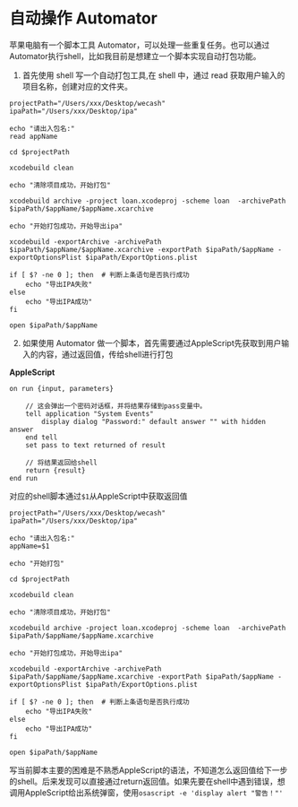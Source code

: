 # 自动操作 Automator
苹果电脑有一个脚本工具 Automator，可以处理一些重复任务。也可以通过Automator执行shell，比如我目前是想建立一个脚本实现自动打包功能。

1. 首先使用 shell 写一个自动打包工具,在 shell 中，通过 read 获取用户输入的项目名称，创建对应的文件夹。

```shell
projectPath="/Users/xxx/Desktop/wecash"
ipaPath="/Users/xxx/Desktop/ipa"

echo "请出入包名:"
read appName

cd $projectPath

xcodebuild clean

echo "清除项目成功，开始打包"

xcodebuild archive -project loan.xcodeproj -scheme loan  -archivePath $ipaPath/$appName/$appName.xcarchive

echo "开始打包成功，开始导出ipa"

xcodebuild -exportArchive -archivePath $ipaPath/$appName/$appName.xcarchive -exportPath $ipaPath/$appName -exportOptionsPlist $ipaPath/ExportOptions.plist

if [ $? -ne 0 ]; then  # 判断上条语句是否执行成功
    echo "导出IPA失败"
else
    echo "导出IPA成功"
fi

open $ipaPath/$appName
```

2. 如果使用 Automator 做一个脚本，首先需要通过AppleScript先获取到用户输入的内容，通过返回值，传给shell进行打包

**AppleScript**

```
on run {input, parameters}
	
    // 这会弹出一个密码对话框，并将结果存储到pass变量中。
	tell application "System Events"
		display dialog "Password:" default answer "" with hidden answer
	end tell
	set pass to text returned of result
	
    // 将结果返回给shell
	return {result}
end run
```
对应的shell脚本通过`$1`从AppleScript中获取返回值
```shell
projectPath="/Users/xxx/Desktop/wecash"
ipaPath="/Users/xxx/Desktop/ipa"

echo "请出入包名:"
appName=$1

echo "开始打包"

cd $projectPath

xcodebuild clean

echo "清除项目成功，开始打包"

xcodebuild archive -project loan.xcodeproj -scheme loan  -archivePath $ipaPath/$appName/$appName.xcarchive

echo "开始打包成功，开始导出ipa"

xcodebuild -exportArchive -archivePath $ipaPath/$appName/$appName.xcarchive -exportPath $ipaPath/$appName -exportOptionsPlist $ipaPath/ExportOptions.plist

if [ $? -ne 0 ]; then  # 判断上条语句是否执行成功
    echo "导出IPA失败"
else
    echo "导出IPA成功"
fi

open $ipaPath/$appName
```

写当前脚本主要的困难是不熟悉AppleScript的语法，不知道怎么返回值给下一步的shell。后来发现可以直接通过return返回值。如果先要在shell中遇到错误，想调用AppleScript给出系统弹窗，使用`osascript -e 'display alert "警告！"'`